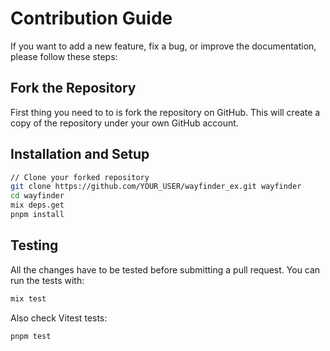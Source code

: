 # Contribution Guide

If you want to add a new feature, fix a bug, or improve the documentation, please follow these steps:

## Fork the Repository
First thing you need to to is fork the repository on GitHub. This will create a copy of the repository under your own GitHub account.

## Installation and Setup

```sh
// Clone your forked repository
git clone https://github.com/YOUR_USER/wayfinder_ex.git wayfinder
cd wayfinder
mix deps.get
pnpm install
```

## Testing

All the changes have to be tested before submitting a pull request. You can run the tests with:

```sh
mix test
```
Also check Vitest tests:

```sh
pnpm test
```

